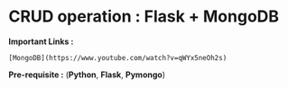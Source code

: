 # CRUD operation : Flask + MongoDB

**Important Links :**
````
[MongoDB](https://www.youtube.com/watch?v=qWYx5neOh2s)
````

**Pre-requisite :**
(**Python**, **Flask**, **Pymongo**)
